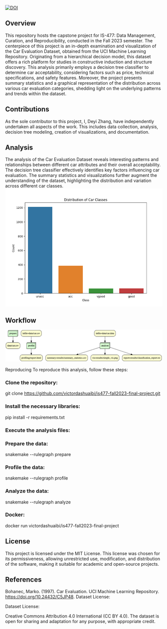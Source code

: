 [![DOI](https://zenodo.org/badge/DOI/10.5281/zenodo.10360565.svg)](https://doi.org/10.5281/zenodo.10360565)

## Overview ##
This repository hosts the capstone project for IS-477: Data Management, Curation, and Reproducibility, conducted in the Fall 2023 semester. The centerpiece of this project is an in-depth examination and visualization of the Car Evaluation Dataset, obtained from the UCI Machine Learning Repository. Originating from a hierarchical decision model, this dataset offers a rich platform for studies in constructive induction and structure discovery. This analysis primarily employs a decision tree classifier to determine car acceptability, considering factors such as price, technical specifications, and safety features. Moreover, the project presents summary statistics and a graphical representation of the distribution across various car evaluation categories, shedding light on the underlying patterns and trends within the dataset.

## Contributions ##
As the sole contributor to this project, I, Deyi Zhang, have independently undertaken all aspects of the work. This includes data collection, analysis, decision tree modeling, creation of visualizations, and documentation.

## Analysis ##
The analysis of the Car Evaluation Dataset reveals interesting patterns and relationships between different car attributes and their overall acceptability. The decision tree classifier effectively identifies key factors influencing car evaluation. The summary statistics and visualizations further augment the understanding of the dataset, highlighting the distribution and variation across different car classes.
![Distribution Visualization](results/simple_vis.png)

## Workflow ##
![Workflow Diagram](workflow.png)

Reproducing
To reproduce this analysis, follow these steps:

### Clone the repository: ###

git clone https://github.com/victordashuaibi/is477-fall2023-final-project.git

### Install the necessary libraries: ###

pip install -r requirements.txt

### Execute the analysis files: ###

### Prepare the data: ###

snakemake --rulegraph prepare

### Profile the data: ###

snakemake --rulegraph profile

### Analyze the data: ###

snakemake --rulegraph analyze

### Docker: ###

docker run victordashuaibi/is477-fall2023-final-project

## License ##

This project is licensed under the MIT License. This license was chosen for its permissiveness, allowing unrestricted use, modification, and distribution of the software, making it suitable for academic and open-source projects.

## References ##

Bohanec, Marko. (1997). Car Evaluation. UCI Machine Learning Repository. https://doi.org/10.24432/C5JP48.
Dataset License:

Dataset License:

Creative Commons Attribution 4.0 International (CC BY 4.0).
The dataset is open for sharing and adaptation for any purpose, with appropriate credit.